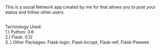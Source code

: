 This is a social Network app created by me for that allows you to post your status and follow other users.

<br /> Technology Used:<br />
1.) Python: 3.6<br />
2.) Flask: 0.12<br />
3..) Other Packages: Flask-login, Flask-bcrypt, Flask-wtf, Flask-Peewee<br />
